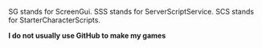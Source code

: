 SG stands for ScreenGui.
SSS stands for ServerScriptService.
SCS stands for StarterCharacterScripts.

**I do not usually use GitHub to make my games**
